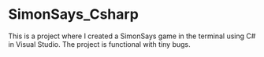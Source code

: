 # SimonSays_Csharp
This is a project where I created a SimonSays game in the terminal using C# in Visual Studio. The project is functional with tiny bugs.
